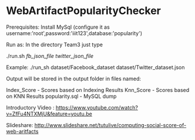 # WebArtifactPopularityChecker

Prerequisites: 
Install MySql (configure it as username:'root',password:'iiit123',database:'popularity')


Run as:
In the directory Team3 just type

./run.sh *fb_json_file* *twitter_json_file*

Example: ./run_sh dataset/Facebook_dataset dataset/Twitter_dataset.json



Output will be stored in the output folder in files named:

Index_Score - Scores based on Indexing Results
Knn_Score - Scores based on KNN Results
popularity.sql - MySQL dump


Introductory Video : https://www.youtube.com/watch?v=ZfFu4NTXMjU&feature=youtu.be

Slideshare: http://www.slideshare.net/tutulive/computing-social-score-of-web-aritfacts

